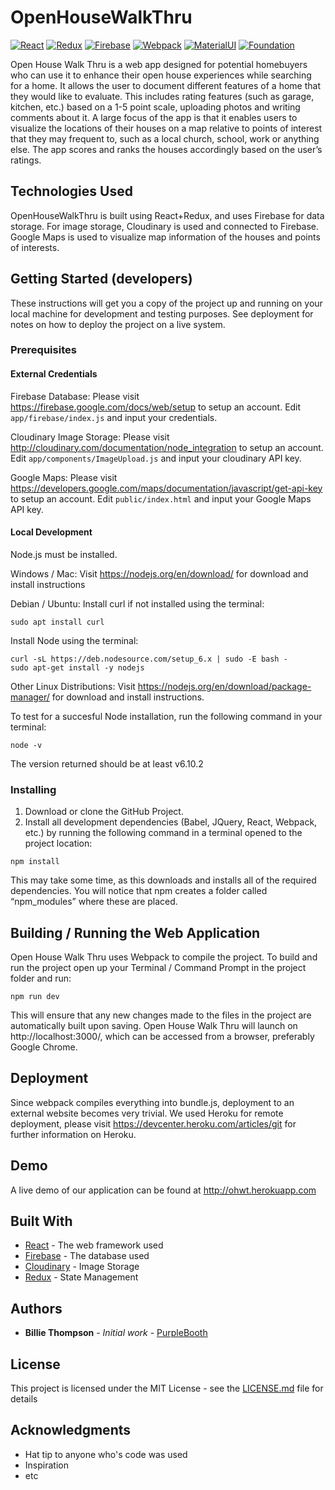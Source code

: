 # OpenHouseWalkThru
[![React](https://img.shields.io/badge/React-15.4.2-blue.svg)](https://img.shields.io/badge/React-15.4.2-blue.svg) [![Redux](https://img.shields.io/badge/Redux-3.6.0-blue.svg)](https://img.shields.io/badge/Redux-3.6.0-blue.svg) [![Firebase](https://img.shields.io/badge/Firebase-3.6.10-blue.svg)](https://img.shields.io/badge/Firebase-3.6.10-blue.svg) [![Webpack](https://img.shields.io/badge/Webpack-2.2.1-blue.svg)](https://img.shields.io/badge/Webpack-2.2.1-blue.svg) [![MaterialUI](https://img.shields.io/badge/MaterialUI-0.17.0-42ebf4.svg)](https://img.shields.io/badge/MaterialUI-0.17.0-42ebf4.svg) [![Foundation](https://img.shields.io/badge/Foundation-6.2.0-42ebf4.svg)](https://img.shields.io/badge/Foundation-6.2.0-42ebf4.svg)

Open House Walk Thru is a web app designed for potential homebuyers who can use it to enhance their open house experiences while searching for a home. It allows the user to document different features of a home that they would like to evaluate. This includes rating features (such as garage, kitchen, etc.) based on a 1-5 point scale, uploading photos and writing comments about it. A large focus of the app is that it enables users to visualize the locations of their houses on a map relative to points of interest that they may frequent to, such as a local church, school, work or anything else. The app scores and ranks the houses accordingly based on the user’s ratings.

## Technologies Used

OpenHouseWalkThru is built using React+Redux, and uses Firebase for data storage. For image storage, Cloudinary is used and connected to Firebase. Google Maps is used to visualize map information of the houses and points of interests.

## Getting Started (developers)

These instructions will get you a copy of the project up and running on your local machine for development and testing purposes. See deployment for notes on how to deploy the project on a live system.

### Prerequisites

#### External Credentials

Firebase Database: Please visit https://firebase.google.com/docs/web/setup to setup an account.
Edit ```app/firebase/index.js``` and input your credentials.

Cloudinary Image Storage: Please visit http://cloudinary.com/documentation/node_integration to setup an account.
Edit ```app/components/ImageUpload.js``` and input your cloudinary API key.

Google Maps: Please visit https://developers.google.com/maps/documentation/javascript/get-api-key to setup an account.
Edit ```public/index.html``` and input your Google Maps API key.

#### Local Development

Node.js must be installed.

Windows / Mac:
Visit https://nodejs.org/en/download/ for download and install instructions

Debian / Ubuntu:
Install curl if not installed using the terminal:
```
sudo apt install curl
```
Install Node using the terminal:
```
curl -sL https://deb.nodesource.com/setup_6.x | sudo -E bash -
sudo apt-get install -y nodejs
```
Other Linux Distributions:
Visit https://nodejs.org/en/download/package-manager/ for download and install instructions.

To test for a succesful Node installation, run the following command in your terminal:
```
node -v
```
The version returned should be at least v6.10.2

### Installing

1) Download or clone the GitHub Project.
2) Install all development dependencies (Babel, JQuery, React, Webpack, etc.) by running the following command in a terminal opened to the project location:
```
npm install
```

This may take some time, as this downloads and installs all of the required dependencies. You will notice that npm creates a folder called “npm_modules” where these are placed.

## Building / Running the Web Application

Open House Walk Thru uses Webpack to compile the project. To build and run the project open up your Terminal / Command Prompt in the project folder and run:
```
npm run dev
```
This will ensure that any new changes made to the files in the project are automatically built upon saving. Open House Walk Thru will launch on http://localhost:3000/, which can be accessed from a browser, preferably Google Chrome.

## Deployment

Since webpack compiles everything into bundle.js, deployment to an external website becomes very trivial. We used Heroku for remote deployment, please visit https://devcenter.heroku.com/articles/git for further information on Heroku.

## Demo

A live demo of our application can be found at http://ohwt.herokuapp.com 

## Built With

* [React](https://facebook.github.io/react/) - The web framework used
* [Firebase](https://console.firebase.google.com) - The database used
* [Cloudinary](cloudinary.com) - Image Storage
* [Redux](http://redux.js.org/) - State Management 

## Authors

* **Billie Thompson** - *Initial work* - [PurpleBooth](https://github.com/PurpleBooth)


## License

This project is licensed under the MIT License - see the [LICENSE.md](LICENSE.md) file for details

## Acknowledgments

* Hat tip to anyone who's code was used
* Inspiration
* etc
